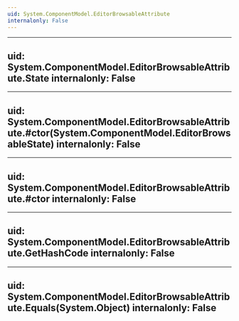 ```yaml
---
uid: System.ComponentModel.EditorBrowsableAttribute
internalonly: False
---
```


---
uid: System.ComponentModel.EditorBrowsableAttribute.State
internalonly: False
---

---
uid: System.ComponentModel.EditorBrowsableAttribute.#ctor(System.ComponentModel.EditorBrowsableState)
internalonly: False
---

---
uid: System.ComponentModel.EditorBrowsableAttribute.#ctor
internalonly: False
---

---
uid: System.ComponentModel.EditorBrowsableAttribute.GetHashCode
internalonly: False
---

---
uid: System.ComponentModel.EditorBrowsableAttribute.Equals(System.Object)
internalonly: False
---

